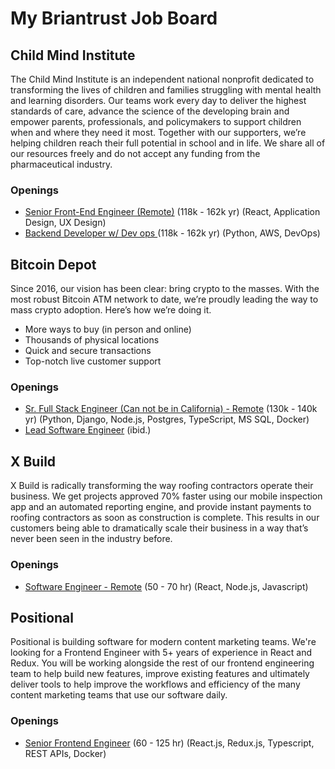 # My Briantrust Job Board

## Child Mind Institute

The Child Mind Institute is an independent national nonprofit dedicated to transforming the lives of children and families struggling with mental health and learning disorders. Our teams work every day to deliver the highest standards of care, advance the science of the developing brain and empower parents, professionals, and policymakers to support children when and where they need it most. Together with our supporters, we’re helping children reach their full potential in school and in life. We share all of our resources freely and do not accept any funding from the pharmaceutical industry.

### Openings
- [Senior Front-End Engineer (Remote)](https://app.usebraintrust.com/r/chris1275/?job_id=11358) (118k - 162k yr) (React, Application Design, UX Design)
- [Backend Developer w/ Dev ops ](https://app.usebraintrust.com/r/chris1275/?job_id=11357) (118k - 162k yr) (Python, AWS, DevOps)


## Bitcoin Depot
Since 2016, our vision has been clear: bring crypto to the masses. With the most robust Bitcoin ATM network to date, we’re proudly leading the way to mass crypto adoption. Here’s how we’re doing it.

- More ways to buy (in person and online)
- Thousands of physical locations
- Quick and secure transactions
- Top-notch live customer support

### Openings
- [Sr. Full Stack Engineer (Can not be in California) - Remote](https://app.usebraintrust.com/r/chris1275/?job_id=8363) (130k - 140k yr) (Python, Django, Node.js, Postgres, TypeScript, MS SQL, Docker)
- [Lead Software Engineer](https://app.usebraintrust.com/r/chris1275/?job_id=9822) (ibid.)

## X Build
X Build is radically transforming the way roofing contractors operate their business. We get projects approved 70% faster using our mobile inspection app and an automated reporting engine, and provide instant payments to roofing contractors as soon as construction is complete. This results in our customers being able to dramatically scale their business in a way that’s never been seen in the industry before.

### Openings
- [Software Engineer - Remote](https://app.usebraintrust.com/r/chris1275/?job_id=11306) (50 - 70 hr) (React, Node.js, Javascript)

## Positional
Positional is building software for modern content marketing teams.  We're looking for a Frontend Engineer with 5+ years of experience in React and Redux. You will be working alongside the rest of our frontend engineering team to help build new features, improve existing features and ultimately deliver tools to help improve the workflows and efficiency of the many content marketing teams that use our software daily.

### Openings
- [Senior Frontend Engineer](https://app.usebraintrust.com/r/chris1275/?job_id=11453) (60 - 125 hr) (React.js, Redux.js, Typescript, REST APIs, Docker)




